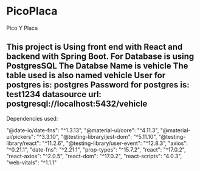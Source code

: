 # PicoPlaca
Pico Y Placa


This project is Using front end with React and backend with Spring Boot.
For Database is using PostgresSQL
The Databse Name is vehicle
The table used is also named vehicle
User for postgres is: postgres
Password for postgres is: test1234
datasource url: postgresql://localhost:5432/vehicle
--------------------------
Dependencies used:

"@date-io/date-fns": "^1.3.13",
"@material-ui/core": "^4.11.3",
"@material-ui/pickers": "^3.3.10",
"@testing-library/jest-dom": "^5.11.10",
"@testing-library/react": "^11.2.6",
"@testing-library/user-event": "^12.8.3",
"axios": "^0.21.1",
"date-fns": "^2.21.1",
"prop-types": "^15.7.2",
"react": "^17.0.2",
"react-axios": "^2.0.5",
"react-dom": "^17.0.2",
"react-scripts": "4.0.3",
"web-vitals": "^1.1.1"




